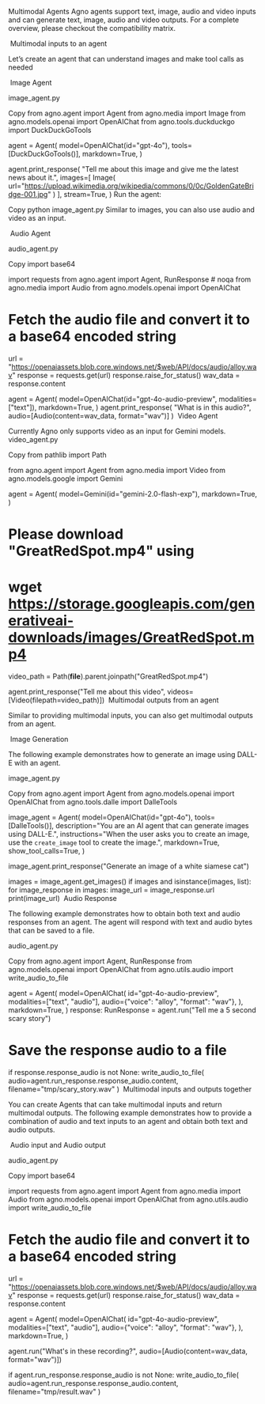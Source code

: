 Multimodal Agents
Agno agents support text, image, audio and video inputs and can generate text, image, audio and video outputs. For a complete overview, please checkout the compatibility matrix.

​
Multimodal inputs to an agent

Let’s create an agent that can understand images and make tool calls as needed

​
Image Agent

image_agent.py

Copy
from agno.agent import Agent
from agno.media import Image
from agno.models.openai import OpenAIChat
from agno.tools.duckduckgo import DuckDuckGoTools

agent = Agent(
    model=OpenAIChat(id="gpt-4o"),
    tools=[DuckDuckGoTools()],
    markdown=True,
)

agent.print_response(
    "Tell me about this image and give me the latest news about it.",
    images=[
        Image(
            url="https://upload.wikimedia.org/wikipedia/commons/0/0c/GoldenGateBridge-001.jpg"
        )
    ],
    stream=True,
)
Run the agent:


Copy
python image_agent.py
Similar to images, you can also use audio and video as an input.

​
Audio Agent

audio_agent.py

Copy
import base64

import requests
from agno.agent import Agent, RunResponse  # noqa
from agno.media import Audio
from agno.models.openai import OpenAIChat

# Fetch the audio file and convert it to a base64 encoded string
url = "https://openaiassets.blob.core.windows.net/$web/API/docs/audio/alloy.wav"
response = requests.get(url)
response.raise_for_status()
wav_data = response.content

agent = Agent(
    model=OpenAIChat(id="gpt-4o-audio-preview", modalities=["text"]),
    markdown=True,
)
agent.print_response(
    "What is in this audio?", audio=[Audio(content=wav_data, format="wav")]
)
​
Video Agent

Currently Agno only supports video as an input for Gemini models.
video_agent.py

Copy
from pathlib import Path

from agno.agent import Agent
from agno.media import Video
from agno.models.google import Gemini

agent = Agent(
    model=Gemini(id="gemini-2.0-flash-exp"),
    markdown=True,
)

# Please download "GreatRedSpot.mp4" using
# wget https://storage.googleapis.com/generativeai-downloads/images/GreatRedSpot.mp4
video_path = Path(__file__).parent.joinpath("GreatRedSpot.mp4")

agent.print_response("Tell me about this video", videos=[Video(filepath=video_path)])
​
Multimodal outputs from an agent

Similar to providing multimodal inputs, you can also get multimodal outputs from an agent.

​
Image Generation

The following example demonstrates how to generate an image using DALL-E with an agent.

image_agent.py

Copy
from agno.agent import Agent
from agno.models.openai import OpenAIChat
from agno.tools.dalle import DalleTools

image_agent = Agent(
    model=OpenAIChat(id="gpt-4o"),
    tools=[DalleTools()],
    description="You are an AI agent that can generate images using DALL-E.",
    instructions="When the user asks you to create an image, use the `create_image` tool to create the image.",
    markdown=True,
    show_tool_calls=True,
)

image_agent.print_response("Generate an image of a white siamese cat")

images = image_agent.get_images()
if images and isinstance(images, list):
    for image_response in images:
        image_url = image_response.url
        print(image_url)
​
Audio Response

The following example demonstrates how to obtain both text and audio responses from an agent. The agent will respond with text and audio bytes that can be saved to a file.

audio_agent.py

Copy
from agno.agent import Agent, RunResponse
from agno.models.openai import OpenAIChat
from agno.utils.audio import write_audio_to_file

agent = Agent(
    model=OpenAIChat(
        id="gpt-4o-audio-preview",
        modalities=["text", "audio"],
        audio={"voice": "alloy", "format": "wav"},
    ),
    markdown=True,
)
response: RunResponse = agent.run("Tell me a 5 second scary story")

# Save the response audio to a file
if response.response_audio is not None:
    write_audio_to_file(
        audio=agent.run_response.response_audio.content, filename="tmp/scary_story.wav"
    )
​
Multimodal inputs and outputs together

You can create Agents that can take multimodal inputs and return multimodal outputs. The following example demonstrates how to provide a combination of audio and text inputs to an agent and obtain both text and audio outputs.

​
Audio input and Audio output

audio_agent.py

Copy
import base64

import requests
from agno.agent import Agent
from agno.media import Audio
from agno.models.openai import OpenAIChat
from agno.utils.audio import write_audio_to_file

# Fetch the audio file and convert it to a base64 encoded string
url = "https://openaiassets.blob.core.windows.net/$web/API/docs/audio/alloy.wav"
response = requests.get(url)
response.raise_for_status()
wav_data = response.content

agent = Agent(
    model=OpenAIChat(
        id="gpt-4o-audio-preview",
        modalities=["text", "audio"],
        audio={"voice": "alloy", "format": "wav"},
    ),
    markdown=True,
)

agent.run("What's in these recording?", audio=[Audio(content=wav_data, format="wav")])

if agent.run_response.response_audio is not None:
    write_audio_to_file(
        audio=agent.run_response.response_audio.content, filename="tmp/result.wav"
    )